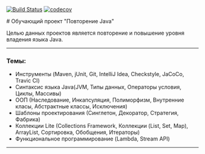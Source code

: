 ﻿[![Build Status](https://travis-ci.org/EvgenyBut/4jProject.svg?branch=master)](https://travis-ci.org/EvgenyBut/4jProject)
[![codecov](https://codecov.io/gh/EvgenyBut/4jProject/branch/master/graph/badge.svg)](https://codecov.io/gh/EvgenyBut/4jProject)


﻿# Обучающий проект "Повторение Java" 

Целью данных проектов является повторение и повышение уровня владения языка Java.

***
### Темы:
* Инструменты (Maven, jUnit, Git, IntelliJ Idea, Сheckstyle, JaCoCo, Travic CI)
* Синтаксис языка Java(JVM, Типы данных, Операторы условия, Циклы, Массивы)
* ООП (Наследование, Инкапсуляция, Полиморфизм, Внутренние класы, Абстрактные классы, Исключения)
* Шаблоны проектирования (Синглетон, Декоратор, Стратегия, Фабрика)
* Коллекции Lite (Collections Framework, Коллекции (List, Set, Map), ArrayList, Сортировка, Обобщения, Итераторы)
* Функциональное программирование (Lambda, Stream API)
***
